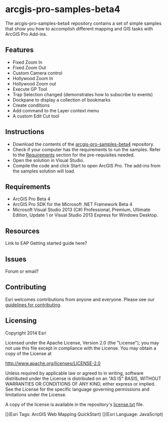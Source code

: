 # arcgis-pro-samples-beta4
The arcgis-pro-samples-beta4 repository contains a set of simple samples that show you how to accomplish different mapping and GIS tasks with ArcGIS Pro Add-ins. 


## Features
* Fixed Zoom In
* Fixed Zoom Out
* Custom Camera control
* Hollywood Zoom In
* Hollywood Zoom out
* Execute GP Tool
* Trap Selection changed (demonstrates how to subscribe to events)
* Dockpane to display a collection of bookmarks
* Create conditions
* Add command to the Layer context menu
* A custom Edit Cut tool


## Instructions
* Download the contents of the [arcgis-pro-samples-beta4](https://github.com/ArcGIS/arcgis-pro-samples-beta4) repository.
* Check if your computer has the requirements to run the samples. Refer to the [Requirements](https://github.com/ArcGIS/arcgis-pro-samples-beta4/blob/master/README.md#requirements) section for the pre-requisites needed.
* Open the solution in Visual Studio.
* Compile the code and click Start to open ArcGIS Pro. The add-ins from the samples solution will load.

## Requirements
* ArcGIS Pro Beta 4
* ArcGIS Pro SDK for the Microsoft .NET Framework Beta 4
* Microsoft Visual Studio 2013 (C#) Professional, Premium, Ultimate Edition, Update 1 or Visual Studio 2013 Express for Windows Desktop.

## Resources
Link to EAP Getting started guide here?
## Issues
Forum or email?

## Contributing

Esri welcomes contributions from anyone and everyone. Please see our [guidelines for contributing](https://github.com/esri/contributing).

## Licensing
Copyright 2014 Esri

Licensed under the Apache License, Version 2.0 (the "License");
you may not use this file except in compliance with the License.
You may obtain a copy of the License at

   http://www.apache.org/licenses/LICENSE-2.0

Unless required by applicable law or agreed to in writing, software
distributed under the License is distributed on an "AS IS" BASIS,
WITHOUT WARRANTIES OR CONDITIONS OF ANY KIND, either express or implied.
See the License for the specific language governing permissions and
limitations under the License.

A copy of the license is available in the repository's [license.txt]( https://raw.github.com/Esri/quickstart-map-js/master/license.txt) file.

[](Esri Tags: ArcGIS Web Mapping QuickStart)
[](Esri Language: JavaScript)​

